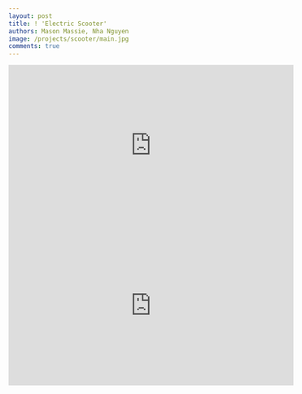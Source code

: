 ```yaml
---
layout: post
title: ! 'Electric Scooter'
authors: Mason Massie, Nha Nguyen
image: /projects/scooter/main.jpg
comments: true
---
```

<iframe width="560" height="315"
    src="https://www.youtube.com/embed/wUgdR5DQEBc"
    frameborder="0"
    allow="accelerometer; autoplay; encrypted-media; gyroscope; picture-in-picture"
    allowfullscreen></iframe>

<iframe width="560" height="315"
    src="https://www.youtube.com/embed/XCERnmuSo5U"
    frameborder="0"
    allow="accelerometer; autoplay; encrypted-media; gyroscope; picture-in-picture"
    allowfullscreen></iframe>
